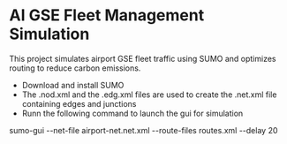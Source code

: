 # AI GSE Fleet Management Simulation

This project simulates airport GSE fleet traffic using SUMO and optimizes routing to reduce carbon emissions. 

- Download and install SUMO
- The .nod.xml and the .edg.xml files are used to create the .net.xml file containing edges and junctions
- Runn the following command to launch the gui for simulation


sumo-gui --net-file airport-net.net.xml --route-files routes.xml --delay 20
